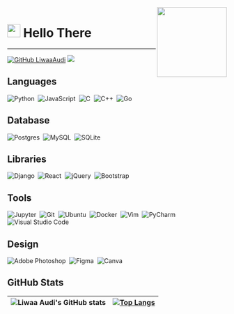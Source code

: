 <img align="right" src="https://media.giphy.com/media/SWoSkN6DxTszqIKEqv/giphy.gif" height="160px" width="auto">

<h1 align="left"><img src="https://raw.githubusercontent.com/sidbelbase/sidbelbase/master/wave.gif" width="30px"><strong> Hello There</strong>
</h1>

<hr>

[![GitHub LiwaaAudi](https://img.shields.io/github/followers/LiwaaAudi?label=follow&style=social)](https://github.com/LiwaaAudi)
![](https://komarev.com/ghpvc/?username=LiwaaAudi&color=green)


## Languages
<img alt="Python" src="https://img.shields.io/badge/python-%2314354C.svg?style=for-the-badge&logo=python&logoColor=white"/>&nbsp;
<img alt="JavaScript" src="https://img.shields.io/badge/javascript-%23323330.svg?style=for-the-badge&logo=javascript&logoColor=%23F7DF1E"/>&nbsp;
<img alt="C" src="https://img.shields.io/badge/c-%2300599C.svg?style=for-the-badge&logo=c&logoColor=white"/>&nbsp;
<img alt="C++" src="https://img.shields.io/badge/c++-%2300599C.svg?style=for-the-badge&logo=c%2B%2B&ogoColor=white"/>&nbsp;
<img alt="Go" src="https://img.shields.io/badge/go-%2300ADD8.svg?style=for-the-badge&logo=go&logoColor=white"/>&nbsp;

## Database
<img alt="Postgres" src ="https://img.shields.io/badge/postgres-%23316192.svg?style=for-the-badge&logo=postgresql&logoColor=white"/>&nbsp;
<img alt="MySQL" src="https://img.shields.io/badge/mysql-%2300f.svg?style=for-the-badge&logo=mysql&logoColor=white"/>&nbsp;
<img alt="SQLite" src ="https://img.shields.io/badge/sqlite-%2307405e.svg?style=for-the-badge&logo=sqlite&logoColor=white"/>

## Libraries
<img alt="Django" src="https://img.shields.io/badge/django-%23092E20.svg?style=for-the-badge&logo=django&logoColor=white"/>&nbsp;
<img alt="React" src="https://img.shields.io/badge/react-%2320232a.svg?style=for-the-badge&logo=react&logoColor=%2361DAFB"/>&nbsp;
<img alt="jQuery" src="https://img.shields.io/badge/jquery-%230769AD.svg?style=for-the-badge&logo=jquery&logoColor=white"/>&nbsp;
<img alt="Bootstrap" src="https://img.shields.io/badge/bootstrap-%23563D7C.svg?style=for-the-badge&logo=bootstrap&logoColor=white"/>

## Tools
<img alt="Jupyter" src="https://img.shields.io/badge/Jupyter-%23F37626.svg?style=for-the-badge&logo=Jupyter&logoColor=white" />&nbsp;
<img alt="Git" src="https://img.shields.io/badge/git-%23F05033.svg?style=for-the-badge&logo=git&logoColor=white"/>&nbsp;
<img alt="Ubuntu" src="https://img.shields.io/badge/Ubuntu-E95420?style=for-the-badge&logo=ubuntu&logoColor=white" />&nbsp;
<img alt="Docker" src="https://img.shields.io/badge/docker-%230db7ed.svg?style=for-the-badge&logo=docker&logoColor=white"/>&nbsp;
<img alt="Vim" src="https://img.shields.io/badge/VIM-%2311AB00.svg?style=for-the-badge&logo=vim&logoColor=white"/>&nbsp;
<img alt="PyCharm" src="https://img.shields.io/badge/PyCharm-000000.svg?style=for-the-badge&logo=PyCharm&logoColor=white"/>&nbsp;
<img alt="Visual Studio Code" src="https://img.shields.io/badge/VSCode-0078d7.svg?style=for-the-badge&logo=visual-studio-code&logoColor=white"/>

## Design
<img alt="Adobe Photoshop" src="https://img.shields.io/badge/adobephotoshop-%2331A8FF.svg?style=for-the-badge&logo=adobephotoshop&logoColor=white"/>&nbsp;
<img alt="Figma" src="https://img.shields.io/badge/figma-%23F24E1E.svg?style=for-the-badge&logo=figma&logoColor=white"/>&nbsp;
<img alt="Canva" src="https://img.shields.io/badge/Canva-%2300C4CC.svg?style=for-the-badge&logo=Canva&logoColor=white"/>


## GitHub Stats

| ![Liwaa Audi's GitHub stats](https://github-readme-stats.vercel.app/api?username=LiwaaAudi&show_icons=&private_count=true) | [![Top Langs](https://github-readme-stats.vercel.app/api/top-langs/?username=LiwaaAudi&layout=compact&langs_count=8)](https://github.com/LiwaaAudi/github-readme-stats) |
| ------------- | ------------- |

